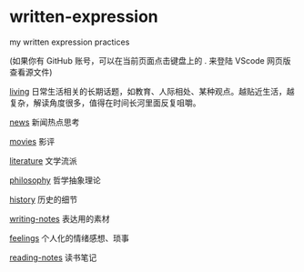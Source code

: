 # written-expression

my written expression practices

(如果你有 GitHub 账号，可以在当前页面点击键盘上的 . 来登陆 VScode 网页版查看源文件)

[living](./living.md) 日常生活相关的长期话题，如教育、人际相处、某种观点。越贴近生活，越复杂，解读角度很多，值得在时间长河里面反复咀嚼。

[news](./news.md) 新闻热点思考

[movies](./movies.md) 影评

[literature](./literature.md) 文学流派

[philosophy](./philosophy.md) 哲学抽象理论

[history](./history.md) 历史的细节

[writing-notes](./writing-notes.md) 表达用的素材

[feelings](./feelings.md) 个人化的情绪感想、琐事

[reading-notes](./reading-notes.md) 读书笔记
